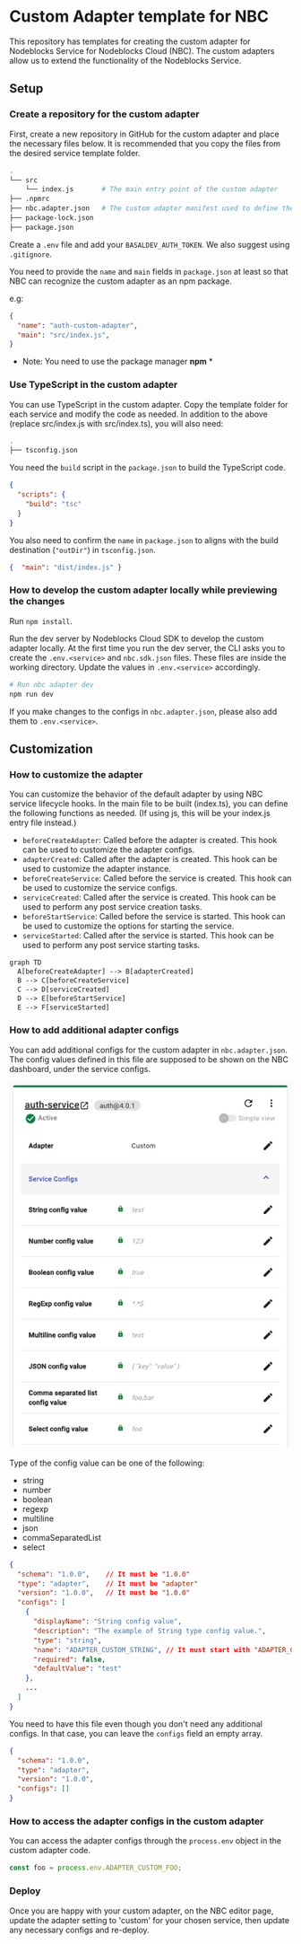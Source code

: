 # Custom Adapter template for NBC

This repository has templates for creating the custom adapter for Nodeblocks Service for Nodeblocks Cloud (NBC).
The custom adapters allow us to extend the functionality of the Nodeblocks Service.

## Setup

### Create a repository for the custom adapter

First, create a new repository in GitHub for the custom adapter and place the necessary files below. It is recommended that you copy the files from the desired service template folder.

```bash
.
└── src
    └── index.js       # The main entry point of the custom adapter
├── .npmrc
├── nbc.adapter.json   # The custom adapter manifest used to define the adapter configs on the NBC dashboard
├── package-lock.json
├── package.json

```

Create a `.env` file and add your `BASALDEV_AUTH_TOKEN`.
We also suggest using `.gitignore`.


You need to provide the `name` and `main` fields in `package.json` at least so that NBC can recognize the custom adapter as an npm package.

e.g:

```json
{
  "name": "auth-custom-adapter",
  "main": "src/index.js",
}
```

* Note: You need to use the package manager **npm** *

### Use TypeScript in the custom adapter

You can use TypeScript in the custom adapter.
Copy the template folder for each service and modify the code as needed.
In addition to the above (replace src/index.js with src/index.ts), you will also need:

```bash
.
├── tsconfig.json

```

You need the `build` script in the `package.json` to build the TypeScript code.

```json
{
  "scripts": {
    "build": "tsc"
  }
}
```

You also need to confirm the `name` in `package.json` to aligns with the build destination (`"outDir"`) in `tsconfig.json`.
```json 
{  "main": "dist/index.js" } 
``` 

### How to develop the custom adapter locally while previewing the changes 

Run `npm install`.

Run the dev server by Nodeblocks Cloud SDK to develop the custom adapter locally.
At the first time you run the dev server, the CLI asks you to create the `.env.<service>` and `nbc.sdk.json` files.
These files are inside the working directory. Update the values in `.env.<service>` accordingly. 

```bash
# Run nbc adapter dev
npm run dev
```

If you make changes to the configs in `nbc.adapter.json`, please also add them to `.env.<service>`.


## Customization

### How to customize the adapter

You can customize the behavior of the default adapter by using NBC service lifecycle hooks.
In the main file to be built (index.ts), you can define the following functions as needed. (If using js, this will be your index.js entry file instead.)

- `beforeCreateAdapter`: Called before the adapter is created. This hook can be used to customize the adapter configs.
- `adapterCreated`: Called after the adapter is created. This hook can be used to customize the adapter instance.
- `beforeCreateService`: Called before the service is created. This hook can be used to customize the service configs.
- `serviceCreated`: Called after the service is created. This hook can be used to perform any post service creation tasks.
- `beforeStartService`: Called before the service is started. This hook can be used to customize the options for starting the service.
- `serviceStarted`: Called after the service is started. This hook can be used to perform any post service starting tasks.

```mermaid
graph TD
  A[beforeCreateAdapter] --> B[adapterCreated]
  B --> C[beforeCreateService]
  C --> D[serviceCreated]
  D --> E[beforeStartService]
  E --> F[serviceStarted]
```

### How to add additional adapter configs

You can add additional configs for the custom adapter in `nbc.adapter.json`.
The config values defined in this file are supposed to be shown on the NBC dashboard, under the service configs.

<img src="./docs/configs.jpg">

Type of the config value can be one of the following:

- string
- number
- boolean
- regexp
- multiline
- json
- commaSeparatedList
- select

```json
{
  "schema": "1.0.0",    // It must be "1.0.0"
  "type": "adapter",    // It must be "adapter"
  "version": "1.0.0",   // It must be "1.0.0"
  "configs": [
    {
      "displayName": "String config value",
      "description": "The example of String type config value.",
      "type": "string",
      "name": "ADAPTER_CUSTOM_STRING", // It must start with "ADAPTER_CUSTOM_"
      "required": false,
      "defaultValue": "test"
    },
    ...
  ]
}
```

You need to have this file even though you don't need any additional configs. In that case, you can leave the `configs` field an empty array.

```json
{
  "schema": "1.0.0",
  "type": "adapter",
  "version": "1.0.0",
  "configs": []
}
```


### How to access the adapter configs in the custom adapter

You can access the adapter configs through the `process.env` object in the custom adapter code.

```javascript
const foo = process.env.ADAPTER_CUSTOM_FOO;
```

### Deploy

Once you are happy with your custom adapter, on the NBC editor page, update the adapter setting to 'custom' for your chosen service, then update any necessary configs and re-deploy.